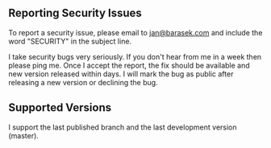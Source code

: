 ## Reporting Security Issues

To report a security issue, please email to [jan@barasek.com](mailto:jan@barasek.com) and include the word "SECURITY" in the subject line.

I take security bugs very seriously. If you don't hear from me in a week then please ping me. Once I accept the report, the fix should be available and new version released within days. I will mark the bug as public after releasing a new version or declining the bug.

## Supported Versions

I support the last published branch and the last development version (master).
